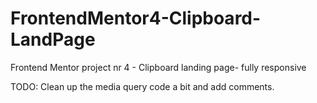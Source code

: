 # FrontendMentor4-Clipboard-LandPage
Frontend Mentor project nr 4 - Clipboard landing page- fully responsive

TODO: Clean up the media query code a bit and add comments.
